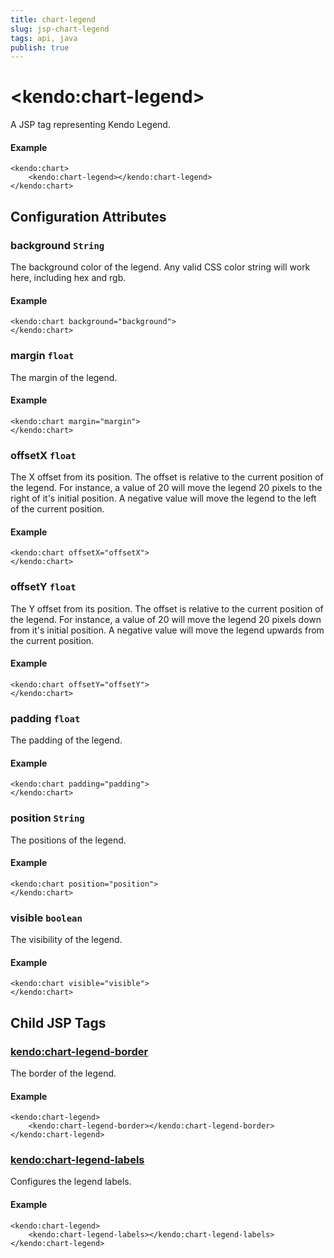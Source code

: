 ```yaml
---
title: chart-legend
slug: jsp-chart-legend
tags: api, java
publish: true
---
```


# \<kendo:chart-legend\>
A JSP tag representing Kendo Legend.

#### Example
    <kendo:chart>
        <kendo:chart-legend></kendo:chart-legend>
    </kendo:chart>


## Configuration Attributes


### background `String`

The background color of the legend. Any valid CSS color string will work here, including hex and rgb.

#### Example
    <kendo:chart background="background">
    </kendo:chart>



### margin `float`

The margin of the legend.

#### Example
    <kendo:chart margin="margin">
    </kendo:chart>



### offsetX `float`

The X offset from its position.  The offset is relative to the current position of the legend.
For instance, a value of 20 will move the legend 20 pixels to the right of it's initial position.  A negative value will move the legend
to the left of the current position.

#### Example
    <kendo:chart offsetX="offsetX">
    </kendo:chart>



### offsetY `float`

The Y offset from its position.  The offset is relative to the current position of the legend.
For instance, a value of 20 will move the legend 20 pixels down from it's initial position.  A negative value will move the legend
upwards from the current position.

#### Example
    <kendo:chart offsetY="offsetY">
    </kendo:chart>



### padding `float`

The padding of the legend.

#### Example
    <kendo:chart padding="padding">
    </kendo:chart>



### position `String`

The positions of the legend.

#### Example
    <kendo:chart position="position">
    </kendo:chart>



### visible `boolean`

The visibility of the legend.

#### Example
    <kendo:chart visible="visible">
    </kendo:chart>



## Child JSP Tags

### [kendo:chart-legend-border](/api/wrappers/jsp/chart/legend-border)

The border of the legend.

#### Example

    <kendo:chart-legend>
        <kendo:chart-legend-border></kendo:chart-legend-border>
    </kendo:chart-legend>
 
### [kendo:chart-legend-labels](/api/wrappers/jsp/chart/legend-labels)

Configures the legend labels.

#### Example

    <kendo:chart-legend>
        <kendo:chart-legend-labels></kendo:chart-legend-labels>
    </kendo:chart-legend>
 
